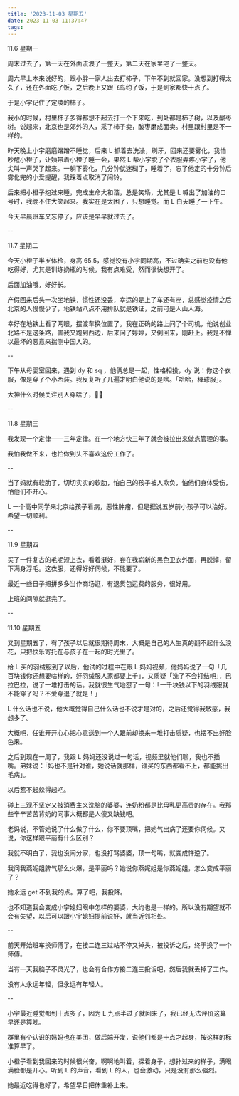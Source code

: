 ```yaml
---
title: '2023-11-03 星期五'
date: 2023-11-03 11:37:47
tags:
---
```


11.6 星期一

周末过去了，第一天在外面流浪了一整天，第二天在家里宅了一整天。

周六早上本来说好的，跟小胖一家人出去打柿子，下午不到就回家。没想到打得太久了，还在外面吃了饭，之后晚上又跟飞鸟约了饭，于是到家都快十点了。

于是小宇记住了定陵的柿子。

我小的时候，村里柿子多得都想不起去打一个下来吃，到处都是柿子树，以及酸枣树。说起来，北京也是郊外的人，采了柿子卖，酸枣磨成面卖。村里跟村里是不一样的。

昨天晚上小宇磨磨蹭蹭不睡觉，后来 L 抓着去洗澡，刷牙，回来还要雾化，我怕吵醒小橙子，让姨带着小橙子睡一会，果然 L 帮小宇脱了个衣服弄疼小宇了，他尖叫一声哭了起来。一躺下雾化，几分钟就迷糊了，睡着了，忘了他定的十分钟后雾化完的小爱提醒，我踩着点取消了闹铃。

后来把小橙子抱过来睡，完成生命大和谐，总是笑场，尤其是 L 喊出了加油的口号时，我绷不住大笑起来。我实在是太困了，只想睡觉。而 L 白天睡了一下午。

今天早晨班车又忘停了，应该是早早就过去了。

--

11.7 星期二

今天小橙子半岁体检，身高 65.5，感觉没有小宇同期高，不过确实之前也没有他吃得好，尤其是训练奶瓶的时候，我有点难受，然而很快想开了。

后面加油哦，好好长。

产假回来后头一次坐地铁，惯性还没丢，幸运的是上了车还有座，总感觉疫情之后北京的人慢慢少了，地铁站八点不用排队就是铁证，之前可是人山人海。

幸好在地铁上看了两眼，摆渡车换位置了。我在正确的路上问了个司机，他说创业北路不是这条路，害我又跑到西边，后来问了婷婷，又倒回来，刚赶上。我是不惮以最坏的恶意来揣测中国人的。

--

下午从母婴室回来，遇到 dy 和 sq ，他俩总是一起，性格相投，dy 说：你这个衣服，像是穿了个小西装。我反复听了几遍才明白他说的是啥。「哈哈，棒球服」。

大神什么时候关注别人穿啥了，😮‍💨

--

11.8 星期三

我发现一个定律——三年定律。在一个地方快三年了就会被拉出来做点管理的事。

我怕我做不来，也怕做到头不喜欢这份工作了。

--

当了妈就有软肋了，切切实实的软肋，怕自己的孩子被人欺负，怕他们身体受伤，怕他们不开心。

L 一个高中同学来北京给孩子看病，恶性肿瘤，但是据说五岁前小孩子可以治好。希望一切顺利。

--

11.9 星期四

买了一件复古的毛呢短上衣，看着挺好，套在我崭新的黑色卫衣外面，再脱掉，留下满身浮毛。这衣服，还得好好伺候，不能要了。

最近一些日子把拼多多当作商场逛，有退货包运费的服务，很好用。

上班的间隙就逛完了。

--

11.10 星期五

又到星期五了，有了孩子以后就很期待周末，大概是自己的人生真的翻不起什么浪花，只把快乐寄托在与孩子在一起的时光里了。

给 L 买的羽绒服到了以后，他试的过程中在跟 L 妈妈视频，他妈妈说了一句「几百块钱你还想要啥样的，好羽绒服人家都要上千」，又质疑「洗了不会打结吧」，巴拉巴拉，说了一堆打击的话。我就很生气地怼了一句：「一千块钱以下的羽绒服就不能穿了吗？不爱穿退了就是！」

L 什么话也不说，他大概觉得自己什么话也不说才是对的，之后还觉得我敏感，我想多了。

大概吧，任谁开开心心把心意送到一个人跟前却换来一堆打击质疑，也摆不出好脸色来。

之后到现在一周了，我跟 L 妈妈还没说过一句话，视频里就他们聊，我也不插嘴。弟妹说：「妈也不是针对谁，她说话就那样，谁买的东西都看不上，都能挑出毛病」。

以后惹不起躲得起吧。

碰上三观不坚定又被消费主义洗脑的婆婆，连奶粉都是比母乳更高贵的存在。我那些辛辛苦苦背奶的同事大概都是人傻又缺钱吧。

老妈说，不管她说了什么做了什么，你不要顶嘴，把她气出病了还要你伺候。又说，你这样跟平丽有什么区别？

我就不明白了，我也没闹分家，也没打骂婆婆，顶一句嘴，就变成忤逆了。

我问我燕妮姐脾气那么火爆，是平丽吗？她说你燕妮姐是你燕妮姐，怎么变成平丽了？

她永远 get 不到我的点。算了吧，我投降。

也不知道我会变成小宇媳妇眼中怎样的婆婆，大约也是一样的。所以没有期望就不会有失望，以后可以跟小宇媳妇提前说好，就当近邻相处。

--

前天开始班车换师傅了，在接二连三过站不停又掉头，被投诉之后，终于换了一个师傅。

当有一天我脑子不灵光了，也会有合作方接二连三投诉吧，然后我就丢掉了工作。

没有人永远年轻，但永远有年轻人。

--

小宇最近睡觉都到十点多了，因为 L 九点半过了就回来了，我已经无法评价这算早还是算晚。

群里有个认识的妈妈也在美团，做后端开发，说他们都是十点才起身，按这样的标准算早了。

小橙子看到我回来的时候很兴奋，啊啊地叫着，探着身子，想扑过来的样子，满眼满脸都是开心。听到 L 的声音，看到 L 的人，也会激动，只是没有那么强烈。

她最近吃得也好了，希望早日把体重补上来。




